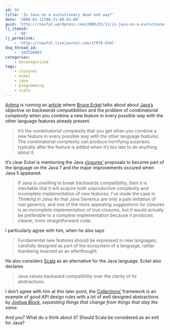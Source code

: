 ```yaml
---
id: 58
title: 'Is Java on a evolutionary dead end way?'
date: '2008-01-11T00:31:00-02:00'
guid: 'http://rnaufal.wordpress.com/2008/01/11/is-java-on-a-evolutionary-dead-end-way/'
lj_itemid:
    - '66'
lj_permalink:
    - 'http://rnaufal.livejournal.com/17078.html'
dsq_thread_id:
    - '103528902'
categories:
    - Uncategorized
tags:
    - closures
    - eckel
    - java
    - programming
    - scala
---
```


[Artima](http://www.artima.com) is running an [article](http://www.artima.com/weblogs/viewpost.jsp?thread=221903) where [Bruce Eckel](http://www.mindview.net) talks about about [Java’s](http://www.java.sun.com) objective on *backwards compatibilities* and the problem of *combinatorial complexity* when you combine a new feature in every possible way with the other language features already present.

> It’s the *combinatorial complexity* that you get when you combine a new feature in every possible way with the other language features. The combinatorial complexity can produce horrifying surprises, typically after the feature is added when it’s too late to do anything about it.

It’s clear Eckel is mentioning the Java [closures’](http://en.wikipedia.org/wiki/Closure_(computer_science)) proposals to become part of the language on the Java 7 and the major improvements occured when Java 5 appeared.

> If Java is unwilling to break backwards compatibility, then it is inevitable that it will acquire both unproductive complexity and incomplete implementation of new features. I’ve made the case in *Thinking in Java 4e* that Java Generics are only a pale imitation of real generics, and one of the more appealing suggestions for closures is an incomplete implementation of true closures, but it would actually be preferable to a complete implementation because it produces clearer, more straightforward code.

 I particularly agree with him, when he also says

> Fundamental new features should be expressed in new languages, carefully designed as part of the ecosystem of a language, rather thanbeing inserted as an afterthought.

 He also considers [Scala](http://www.scala-lang.org/index.html) as an alternative for the Java language. Eckel also declares

> Java values backward compatibility over the clarity of its abstractions.

 I don’t agree with him at this later point, the [Collections’](http://java.sun.com/docs/books/tutorial/collections/index.html) framework is an example of good API design rules with a lot of well designed abstractions by [Joshua Block](http://en.wikipedia.org/wiki/Joshua_Bloch), *separating things that change from things that stay the same*.

And you? What do u think about it? Should Scala be considered as an exit for Java?